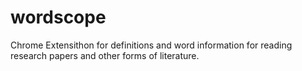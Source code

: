 # wordscope
Chrome Extensithon for definitions and word information for reading research papers and other forms of literature.
